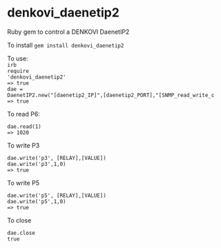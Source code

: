 # denkovi_daenetip2
Ruby gem to control a DENKOVI DaenetIP2

To install
<code>gem install denkovi_daenetip2</code>

To use:<br/>
<code>irb</code><br/>
<code>require 'denkovi_daenetip2'</code><br/>
<code>=> true</code><br/>
<code>dae = DaenetIP2.new("[daenetip2_IP]",[daenetip2_PORT],"[SNMP_read_write_c</code><br/>
<code>=> true</code><br/>


To read P6:

<code>dae.read(1)</code><br/>
<code>=> 1020</code><br/>

To write P3

<code>dae.write('p3', [RELAY],[VALUE])</code><br/>
<code>dae.write('p3',1,0)</code><br/>
<code>=> true</code><br/>

To write P5

<code>dae.write('p5', [RELAY],[VALUE])</code><br/>
<code>dae.write('p5',1,0)</code><br/>
<code>=> true</code><br/>

To close

<code>dae.close</code><br/>
<code>true</code><br/>






